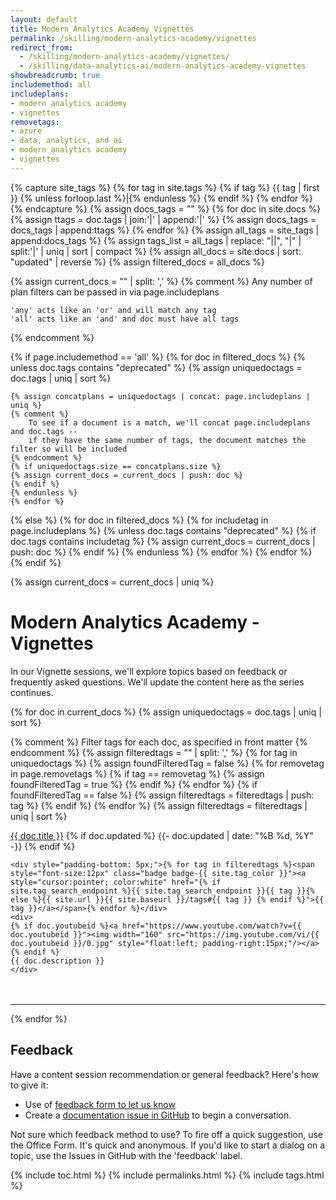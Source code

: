 ```yaml
---
layout: default
title: Modern Analytics Academy Vignettes
permalink: /skilling/modern-analytics-academy/vignettes
redirect_from:
  - /skilling/modern-analytics-academy/vignettes/
  - /skilling/data-analytics-ai/modern-analytics-academy-vignettes
showbreadcrumb: true
includemethod: all
includeplans:
- modern analytics academy
- vignettes
removetags:
- azure
- data, analytics, and ai
- modern analytics academy
- vignettes
---
```


{% capture site_tags %}
{% for tag in site.tags %}
    {% if tag %}
        {{ tag | first }}
        {% unless forloop.last %}|{% endunless %}
    {% endif %}
{% endfor %}
{% endcapture %}
{% assign docs_tags = "" %}
{% for doc in site.docs %}
    {% assign ttags = doc.tags | join:'|' | append:'|' %}
    {% assign docs_tags = docs_tags | append:ttags %}
{% endfor %}
{% assign all_tags = site_tags | append:docs_tags %}
{% assign tags_list = all_tags | replace: "||", "|" | split:'|' | uniq | sort | compact %}
{% assign all_docs = site.docs | sort: "updated" | reverse %}
{% assign filtered_docs = all_docs %}

{% assign current_docs = "" | split: ',' %}
{% comment %}
    Any number of plan filters can be passed in via page.includeplans

    'any' acts like an 'or' and will match any tag
    'all' acts like an 'and' and doc must have all tags
{% endcomment %}

{% if page.includemethod == 'all' %}
    {% for doc in filtered_docs %}
    {% unless doc.tags contains "deprecated" %}
    {% assign uniquedoctags = doc.tags | uniq | sort %}

  

    {% assign concatplans = uniquedoctags | concat: page.includeplans | uniq %}
    {% comment %}
        To see if a document is a match, we'll concat page.includeplans and doc.tags --
        if they have the same number of tags, the document matches the filter so will be included
    {% endcomment %}
    {% if uniquedoctags.size == concatplans.size %}
    {% assign current_docs = current_docs | push: doc %}
    {% endif %}
    {% endunless %}
    {% endfor %}
{% else %}
    {% for doc in filtered_docs %}
    {% for includetag in page.includeplans %}
    {% unless doc.tags contains "deprecated" %}
    {% if doc.tags contains includetag %}
    {% assign current_docs = current_docs | push: doc %}
    {% endif %}
    {% endunless %}
    {% endfor %}
    {% endfor %}
{% endif %}

{% assign current_docs = current_docs | uniq %}

# Modern Analytics Academy - Vignettes

In our Vignette sessions, we'll explore topics based on feedback or frequently asked questions. We'll update the content here as the series continues.

{% for doc in current_docs %}
{% assign uniquedoctags = doc.tags | uniq | sort %}

{% comment %}
    Filter tags for each doc, as specified in front matter
{% endcomment %}
{% assign filteredtags = "" | split: ',' %}
{% for tag in uniquedoctags %}
    {% assign foundFilteredTag = false %}
    {% for removetag in page.removetags %}
        {% if tag == removetag %}
           {% assign foundFilteredTag = true %}
        {% endif %}
    {% endfor %}
    {% if foundFilteredTag == false %}
        {% assign filteredtags = filteredtags | push: tag %}
    {% endif %}
{% endfor %}
{% assign filteredtags = filteredtags | uniq | sort %}


<div class="tag-entry">
    <div>
        <a href="{{- site.baseurl -}}{{- doc.url -}}">{{ doc.title }}</a> 
        {% if doc.updated %}
            <span class="docupdated"><time datetime="{{- doc.updated | date_to_xmlschema -}}"> {{- doc.updated | date: "%B %d, %Y" -}}</time></span>
        {% endif %}
    </div>
  
    <div style="padding-bottom: 5px;">{% for tag in filteredtags %}<span style="font-size:12px" class="badge badge-{{ site.tag_color }}"><a style="cursor:pointer; color:white" href="{% if site.tag_search_endpoint %}{{ site.tag_search_endpoint }}{{ tag }}{% else %}{{ site.url }}{{ site.baseurl }}/tags#{{ tag }} {% endif %}">{{ tag }}</a></span>{% endfor %}</div>
    <div>
    {% if doc.youtubeid %}<a href="https://www.youtube.com/watch?v={{ doc.youtubeid }}"><img width="160" src="https://img.youtube.com/vi/{{ doc.youtubeid }}/0.jpg" style="float:left; padding-right:15px;"/></a>
    {% endif %}
    {{ doc.description }}
    </div>
</div>

<div style="clear:both; padding-top: 20px; padding-bottom: 0px;">
<hr/>
</div>

{% endfor %}

## Feedback

Have a content session recommendation or general feedback? Here's how to give it:
* Use of [feedback form to let us know](https://aka.ms/maa-feedback)
* Create a [documentation issue in GitHub](https://github.com/microsoft/PartnerResources/issues/new?labels=feedback&title=Modern%20Analytics%20Academy%20feedback) to begin a conversation.

Not sure which feedback method to use? To fire off a quick suggestion, use the Office Form. It's quick and anonymous. If you'd like to start a dialog on a topic, use the Issues in GitHub with the 'feedback' label.

{% include toc.html %}
{% include permalinks.html %}
{% include tags.html %}

